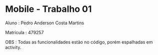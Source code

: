 # Mobile - Trabalho 01
 
 Aluno : Pedro Anderson Costa Martins
 
 Matrícula : 479257
 
 OBS : Todas as funcionalidades estão no código, porém espalhadas em activity.
